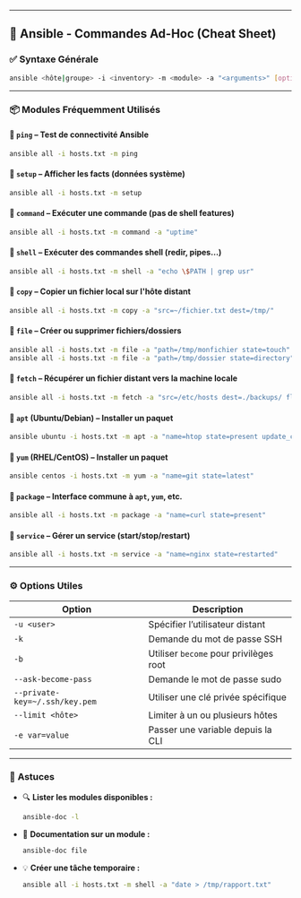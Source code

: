 
---

## 🧾 **Ansible - Commandes Ad-Hoc (Cheat Sheet)**

### ✅ **Syntaxe Générale**
```bash
ansible <hôte|groupe> -i <inventory> -m <module> -a "<arguments>" [options]
```

---

### 📦 **Modules Fréquemment Utilisés**

#### 🔹 `ping` – Test de connectivité Ansible
```bash
ansible all -i hosts.txt -m ping
```

#### 🔹 `setup` – Afficher les facts (données système)
```bash
ansible all -i hosts.txt -m setup
```

#### 🔹 `command` – Exécuter une commande (pas de shell features)
```bash
ansible all -i hosts.txt -m command -a "uptime"
```

#### 🔹 `shell` – Exécuter des commandes shell (redir, pipes…)
```bash
ansible all -i hosts.txt -m shell -a "echo \$PATH | grep usr"
```

#### 🔹 `copy` – Copier un fichier local sur l'hôte distant
```bash
ansible all -i hosts.txt -m copy -a "src=~/fichier.txt dest=/tmp/"
```

#### 🔹 `file` – Créer ou supprimer fichiers/dossiers
```bash
ansible all -i hosts.txt -m file -a "path=/tmp/monfichier state=touch"
ansible all -i hosts.txt -m file -a "path=/tmp/dossier state=directory"
```

#### 🔹 `fetch` – Récupérer un fichier distant vers la machine locale
```bash
ansible all -i hosts.txt -m fetch -a "src=/etc/hosts dest=./backups/ flat=yes"
```

#### 🔹 `apt` (Ubuntu/Debian) – Installer un paquet
```bash
ansible ubuntu -i hosts.txt -m apt -a "name=htop state=present update_cache=yes"
```

#### 🔹 `yum` (RHEL/CentOS) – Installer un paquet
```bash
ansible centos -i hosts.txt -m yum -a "name=git state=latest"
```

#### 🔹 `package` – Interface commune à `apt`, `yum`, etc.
```bash
ansible all -i hosts.txt -m package -a "name=curl state=present"
```

#### 🔹 `service` – Gérer un service (start/stop/restart)
```bash
ansible all -i hosts.txt -m service -a "name=nginx state=restarted"
```

---

### ⚙️ **Options Utiles**

| Option                    | Description                                  |
|---------------------------|----------------------------------------------|
| `-u <user>`               | Spécifier l’utilisateur distant              |
| `-k`                      | Demande du mot de passe SSH                  |
| `-b`                      | Utiliser `become` pour privilèges root      |
| `--ask-become-pass`       | Demande le mot de passe sudo                 |
| `--private-key=~/.ssh/key.pem` | Utiliser une clé privée spécifique    |
| `--limit <hôte>`          | Limiter à un ou plusieurs hôtes              |
| `-e var=value`            | Passer une variable depuis la CLI            |

---

### 🧠 **Astuces**

- 🔍 **Lister les modules disponibles :**
  ```bash
  ansible-doc -l
  ```

- 📖 **Documentation sur un module :**
  ```bash
  ansible-doc file
  ```

- 💡 **Créer une tâche temporaire :**
  ```bash
  ansible all -i hosts.txt -m shell -a "date > /tmp/rapport.txt"
  ```

